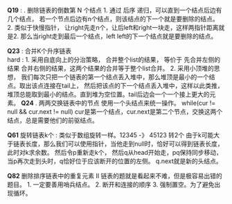 **Q19**  : . 删除链表的倒数第 N 个结点
            1. 通过 后序 递归，可以直到一个结点后边有几个结点， 若一个节点后边有n个结点，则该结点的下一个就是要删除的结点。
            2. 类似于快慢指针， 让right先走n个，让后left和right一块走，这样两指针距离就是2. 那么当right走到最后一个结点，left
                left的下一个结点就是要删除的结点。

**Q23**   :   合并K个升序链表  
        hard :
               1. 采用自底向上的分治策略， 合并整个list的结果， 等价于 先合并左侧的结果 合并右侧的结果，这两个结果的合并等于整个list合并。
               2. 采用小顶堆的思想， 我们每次只把一个链表的第一个结点丢入堆中，那么堆顶是最小的一个结点。取出该点连接在tail上，
                    然后把该点的下一个结点丢入堆中，这样以此类推，堆顶总能取到最小的结点。直到堆为空位置。tail后边会一个一个接上更大的元素。
**Q24** . 两两交换链表中的节点
            使用一个头结点来统一操作。 while(cur != null && cur.next != null)
                cur是第一个结点，cur.next是第二个节点，交换这两个结点，总是需要他们的前驱结点。

**Q61**    旋转链表k个  : 类似于数组旋转一样。12345 -》 45123 转2个
           由于k可能大于链表长度，那么我们可以使用指针，当他走到null时，恰好可以得到链表长度，此时对k求余数。
           然后令p重新走k个， 然后q从head开始走，pq保持同步移动，当p再次走到头时，q恰好位于应该断开的位置的左侧。
            q.next就是新的头结点。


**Q82**    删除排序链表中的重复元素 II
            链表的题就是看起来不难，但是极容易出错的题目。 
            1. 一定要善用哨兵结点。
            2. 断开和连接的顺序
            3. 强制置空。为了避免出现循环。



